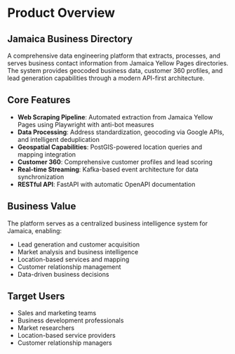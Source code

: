 # Product Overview

## Jamaica Business Directory

A comprehensive data engineering platform that extracts, processes, and serves business contact information from Jamaica Yellow Pages directories. The system provides geocoded business data, customer 360 profiles, and lead generation capabilities through a modern API-first architecture.

## Core Features

- **Web Scraping Pipeline**: Automated extraction from Jamaica Yellow Pages using Playwright with anti-bot measures
- **Data Processing**: Address standardization, geocoding via Google APIs, and intelligent deduplication
- **Geospatial Capabilities**: PostGIS-powered location queries and mapping integration
- **Customer 360**: Comprehensive customer profiles and lead scoring
- **Real-time Streaming**: Kafka-based event architecture for data synchronization
- **RESTful API**: FastAPI with automatic OpenAPI documentation

## Business Value

The platform serves as a centralized business intelligence system for Jamaica, enabling:
- Lead generation and customer acquisition
- Market analysis and business intelligence
- Location-based services and mapping
- Customer relationship management
- Data-driven business decisions

## Target Users

- Sales and marketing teams
- Business development professionals
- Market researchers
- Location-based service providers
- Customer relationship managers